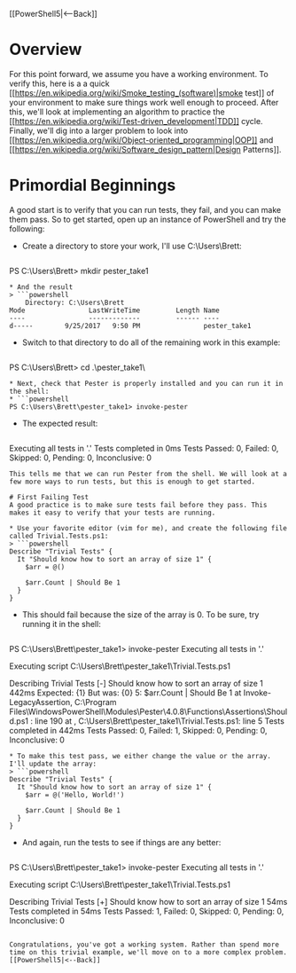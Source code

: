 [[PowerShell5|<--Back]]

# Overview
For this point forward, we assume you have a working environment. To verify this, here is a a quick [[https://en.wikipedia.org/wiki/Smoke_testing_(software)|smoke test]] of your environment to make sure things work well enough to proceed. After this, we'll look at implementing an algorithm to practice the [[https://en.wikipedia.org/wiki/Test-driven_development|TDD]] cycle. Finally, we'll dig into a larger problem to look into [[https://en.wikipedia.org/wiki/Object-oriented_programming|OOP]] and [[https://en.wikipedia.org/wiki/Software_design_pattern|Design Patterns]].
# Primordial Beginnings
A good start is to verify that you can run tests, they fail, and you can make them pass. So to get started, open up an instance of PowerShell and try the following:
* Create a directory to store your work, I'll use C:\Users\Brett:
> ```powershell
PS C:\Users\Brett> mkdir pester_take1
```
* And the result
> ```powershell
    Directory: C:\Users\Brett
Mode                LastWriteTime         Length Name
----                -------------         ------ ----
d-----        9/25/2017   9:50 PM                pester_take1
```
* Switch to that directory to do all of the remaining work in this example:
> ```powershell
PS C:\Users\Brett> cd .\pester_take1\
```
* Next, check that Pester is properly installed and you can run it in the shell:
* ```powershell
PS C:\Users\Brett\pester_take1> invoke-pester
```
* The expected result:
> ```powershell
Executing all tests in '.'
Tests completed in 0ms
Tests Passed: 0, Failed: 0, Skipped: 0, Pending: 0, Inconclusive: 0
```
This tells me that we can run Pester from the shell. We will look at a few more ways to run tests, but this is enough to get started.

# First Failing Test
A good practice is to make sure tests fail before they pass. This makes it easy to verify that your tests are running. 

* Use your favorite editor (vim for me), and create the following file called Trivial.Tests.ps1:
> ```powershell
Describe "Trivial Tests" {
  It "Should know how to sort an array of size 1" {
    $arr = @()

    $arr.Count | Should Be 1
  }
}
```
* This should fail because the size of the array is 0. To be sure, try running it in the shell:
> ```powershell
PS C:\Users\Brett\pester_take1> invoke-pester
Executing all tests in '.'

Executing script C:\Users\Brett\pester_take1\Trivial.Tests.ps1

  Describing Trivial Tests
    [-] Should know how to sort an array of size 1 442ms
      Expected: {1}
      But was:  {0}
      5:     $arr.Count | Should Be 1
      at Invoke-LegacyAssertion, C:\Program Files\WindowsPowerShell\Modules\Pester\4.0.8\Functions\Assertions\Should.ps1
: line 190
      at <ScriptBlock>, C:\Users\Brett\pester_take1\Trivial.Tests.ps1: line 5
Tests completed in 442ms
Tests Passed: 0, Failed: 1, Skipped: 0, Pending: 0, Inconclusive: 0
```
* To make this test pass, we either change the value or the array. I'll update the array:
> ```powershell
Describe "Trivial Tests" {
  It "Should know how to sort an array of size 1" {
    $arr = @('Hello, World!')

    $arr.Count | Should Be 1
  }
}
```
* And again, run the tests to see if things are any better:
> ```powershell
PS C:\Users\Brett\pester_take1> invoke-pester
Executing all tests in '.'

Executing script C:\Users\Brett\pester_take1\Trivial.Tests.ps1

  Describing Trivial Tests
    [+] Should know how to sort an array of size 1 54ms
Tests completed in 54ms
Tests Passed: 1, Failed: 0, Skipped: 0, Pending: 0, Inconclusive: 0
```

Congratulations, you've got a working system. Rather than spend more time on this trivial example, we'll move on to a more complex problem.
[[PowerShell5|<--Back]]